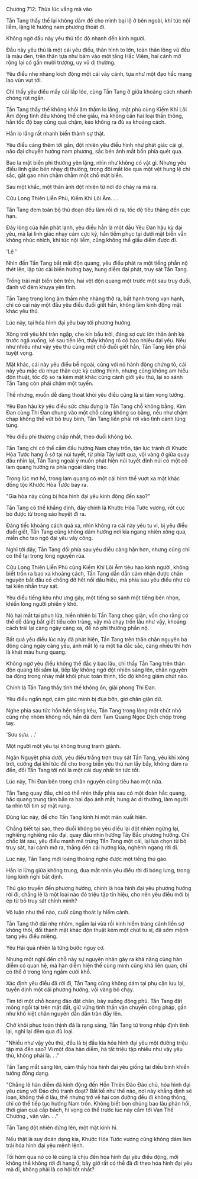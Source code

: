 




Chương 712: Thừa lúc vắng mà vào


Tần Tang thấy thế lại không dám để cho mình bại lộ ở bên ngoài, khí tức nội liễm, lặng lẽ hướng nam phương thoát đi.

Không ngờ đầu này yêu thú tốc độ nhanh đến kinh người.

Đầu này yêu thú là một cái yêu điểu, thân hình to lớn, toàn thân lông vũ đều là màu đen, trên thân tựa như bám vào một tầng Hắc Viêm, hai cánh mở rộng lại có gần mười trượng, uy vũ dị thường.

Yêu điểu nhẹ nhàng kích động một cái vây cánh, tựa như một đạo hắc mang lao vùn vụt tới.

Chỉ thấy yêu điểu mấy cái lấp lóe, cùng Tần Tang ở giữa khoảng cách nhanh chóng rút ngắn.

Tần Tang thấy thế không khỏi âm thầm lo lắng, mật phù cùng Kiếm Khí Lôi Âm động tĩnh đều không thể che giấu, mà không cần hai loại thần thông, hắn tốc độ bay cũng quá chậm, kéo không ra đủ xa khoảng cách.

Hắn lo lắng rất nhanh biến thành sự thật.

Yêu điểu càng thêm tới gần, đột nhiên yêu điểu hình như phát giác cái gì, não đại chuyển hướng nam phương, sắc bén ánh mắt bốn phía quét qua.

Bao la mặt biển phi thường yên lặng, nhìn như không có vật gì. Nhưng yêu điểu linh giác bén nhạy dị thường, trong đôi mắt lóe qua một vệt hung lệ chi sắc, gắt gao nhìn chằm chằm một chỗ mặt biển.

Sau một khắc, một thân ảnh đột nhiên từ nơi đó chảy ra mà ra.

Cửu Long Thiên Liễn Phù, Kiếm Khí Lôi Âm. . .

Tần Tang đem toàn bộ thủ đoạn đều làm rồi đi ra, tốc độ tiêu thăng đến cực hạn.

Đáy lòng của hắn phát lạnh, yêu điểu hẳn là một đầu Yêu Đan hậu kỳ đại yêu, mà lại linh giác nhạy cảm cực kỳ, hắn tiềm phục tại dưới mặt biển vẫn không nhúc nhích, khí tức nội liễm, cũng không thể giấu diếm được đi.

'Lệ '

Nhìn đến Tần Tang bắt mắt độn quang, yêu điểu phát ra một tiếng phẫn nộ thét lên, lập tức cải biến hướng bay, hung diễm đại phát, truy sát Tần Tang.

Trống trải mặt biển bên trên, hai vệt độn quang một trước một sau truy đuổi, đánh vỡ đêm khuya yên tĩnh.

Tần Tang trong lòng âm thầm nhẹ nhàng thở ra, bất hạnh trong vạn hạnh, chỉ có cái này một đầu yêu điểu đuổi giết hắn, không làm kinh động mặt khác yêu thú.

Lúc này, tại hóa hình đại yêu bay tới phương hướng.

Xông trời yêu khí tràn ngập, che kín bầu trời, đáng sợ cực lớn thân ảnh kẻ trước ngã xuống, kẻ sau tiến lên, thấy không rõ có bao nhiêu đại yêu. Nếu như nhiều như vậy yêu thú cùng một chỗ đuổi giết hắn, Tần Tang liền phải tuyệt vọng.

Mặt khác, cái này yêu điểu bề ngoài, cùng với nó hành động chứng tỏ, cái này yêu mặc dù nhục thân cực kỳ cường thịnh, nhưng cũng không am hiểu độn thuật, tốc độ so ra kém mặt khác cùng cảnh giới yêu thú, lại so sánh Tần Tang còn phải chậm một tuyến.

Thế nhưng, muốn dễ dàng thoát khỏi yêu điểu cũng là si tâm vọng tưởng.

Yêu Đan hậu kỳ yêu điểu sức chịu đựng là Tần Tang chỗ không bằng, Kim Đan cùng Thi Đan chung vào một chỗ cũng không so bằng, nếu như chậm chạp không thể vứt bỏ truy binh, Tần Tang liền phải rơi vào tình cảnh lúng túng.

Yêu điểu phi thường chấp nhất, theo đuổi không bỏ.

Tần Tang chỉ có thể cắm đầu hướng Nam chạy trốn, tận lực tránh đi Khước Hỏa Tước hang ổ sở tại núi tuyết, từ phía Tây lướt qua, vội vàng ở giữa quay đầu nhìn lại, Tần Tang ngoài ý muốn phát hiện núi tuyết đỉnh núi có một cỗ lam quang hướng ra phía ngoài dâng trào.

Trong lúc mơ hồ, trong lam quang có một cái hình thể vượt xa mặt khác đồng tộc Khước Hỏa Tước bay ra.

"Gia hỏa này cũng bị hóa hình đại yêu kinh động đến sao?"

Tần Tang có thể khẳng định, đây chính là Khước Hỏa Tước vương, rốt cục bỏ được từ trong sào huyệt đi ra.

Đáng tiếc khoảng cách quá xa, nhìn không ra cái này yêu tu vi, bị yêu điểu đuổi giết, Tần Tang cũng không dám hướng nơi kia ngang nhiên xông qua, miễn cho tao ngộ đại yêu vây công.

Nghĩ tới đây, Tần Tang đối phía sau yêu điểu càng hận hơn, nhưng cũng chỉ có thể tại trong lòng nguyền rủa.

Cửu Long Thiên Liễn Phù cùng Kiếm Khí Lôi Âm tiêu hao kinh người, không biết trốn ra bao xa khoảng cách, Tần Tang dần dần cảm nhận được chân nguyên bắt đầu có chống đỡ hết nổi dấu hiệu, mà phía sau yêu điểu như cũ tại kiên nhẫn truy sát.

Yêu điểu tiếng kêu như ưng gáy, một tiếng so sánh một tiếng bén nhọn, khiến lòng người phiền ý khô.

Nó hai mắt tại phun lửa, hiển nhiên bị Tần Tang chọc giận, vốn cho rằng có thể dễ dàng bắt giết tiểu côn trùng, vậy mà chạy trốn lâu như vậy, khoảng cách trái lại càng ngày càng xa, để nó phi thường phẫn nộ.

Bất quá yêu điểu lúc này đã phát hiện, Tần Tang trên thân chân nguyên ba động càng ngày càng yếu, ánh mắt lộ ra một tia đắc sắc, càng nhiều thì hơn là khát máu hung quang.

Không ngờ yêu điểu không thể đắc ý bao lâu, chỉ thấy Tần Tang trên thân độn quang tối sầm lại, tiếp lấy không ngờ đột nhiên sáng lên, chân nguyên ba động trong nháy mắt khôi phục toàn thịnh, tốc độ không giảm chút nào.

Chính là Tần Tang thấy tình thế không ổn, giải phong Thi Đan.

Yêu điểu ngẩn ngơ, cảm giác mình bị đùa bỡn, giơ chân giận dữ.

Nghe phía sau tức hổn hển tiếng kêu, Tần Tang trong lòng một chút nhỏ cũng nhẹ nhõm không nổi, hắn đã đem Tam Quang Ngọc Dịch chộp trong tay.

'Sưu sưu. . .'

Một người một yêu tại không trung tranh giành.

Ngân Nguyệt phía dưới, yêu điểu trắng trợn truy sát Tần Tang, yêu khí xông trời, cường đại khí tức để cho trong biển yêu thú run lẩy bẩy, không dám ra đến, đối Tần Tang tới nói là một cái duy nhất tin tức tốt.

Lúc này, Thi Đan bên trong chân nguyên cũng tiêu hao một nửa.

Tần Tang quay đầu, chỉ có thể nhìn thấy phía sau có một đoàn hắc quang, hắc quang trung tâm bắn ra hai đạo ánh mắt, hung ác dị thường, làm người ta nhìn tới tim sợ mật rung.

Đúng lúc này, để cho Tần Tang kinh hỉ một màn xuất hiện.

Chẳng biết tại sao, theo đuổi không bỏ yêu điểu lại đột nhiên ngừng lại, nghiêng nghiêng não đại, quay đầu nhìn hướng Tây Bắc phương hướng. Chỉ chốc lát sau, yêu điểu mạnh mẽ trừng Tần Tang một cái, lại lựa chọn từ bỏ truy sát, hai cánh mở ra, thẳng đến cái hướng kia, nghênh ngang rời đi.

Lúc này, Tần Tang mới loáng thoáng nghe được một tiếng thú gào.

Hắn lơ lửng giữa không trung, đưa mắt nhìn yêu điểu rời đi bóng lưng, trong lòng kinh nghi bất định.

Thú gào truyền đến phương hướng, chính là hóa hình đại yêu phương hướng rời đi, chẳng lẽ là một loại nào đó triệu tập tín hiệu, cho nên yêu điểu mới bị ép từ bỏ truy sát chính mình?

Vô luận như thế nào, cuối cùng thoát ly hiểm cảnh.

Tần Tang thở dài nhẹ nhõm, ngẫm lại vừa rồi kinh hiểm tràng cảnh liền sợ không thôi, đổi thành mặt khác độn thuật kém một chút tu sĩ, đã sớm mệnh tang yêu điểu miệng.

Yêu Hải quả nhiên là từng bước nguy cơ.

Nhưng một nghĩ đến chỗ này sự nguyên nhân gây ra khả năng cùng hàn diễm có quan hệ, mà hàn diễm hiện thế cùng mình cũng khá liên quan, chỉ có thể ở trong lòng ngầm cười khổ.

Xác định yêu điểu đã rời đi, Tần Tang cũng không dám tại phụ cận lưu lại, tuyển định một cái phương hướng, vội vàng bỏ chạy.

Tìm tới một chỗ hoang đảo đặt chân, bày xuống động phủ. Tần Tang đặt mông ngồi tại trên mặt đất, giữ vững tinh thần vận chuyển công pháp, gần như khô kiệt chân nguyên dần dần tràn đầy lên.

Chờ khôi phục toàn thịnh đã là rạng sáng, Tần Tang từ trong nhập định tỉnh lại, nghĩ lại đêm qua đủ loại.

"Nhiều như vậy yêu thú, đều là bị đầu kia hóa hình đại yêu một đường triệu tập mà đến sao? Vì một đóa hàn diễm, hà tất triệu tập nhiều như vậy yêu thú, không phải là. . ."

Tần Tang mắt sáng lên, cảm thấy hóa hình đại yêu giống tại điều binh khiển tướng đồng dạng.

"Chẳng lẽ hàn diễm đã kinh động đến Hồn Thiên Đảo Đảo chủ, hóa hình đại yêu cùng với Đảo chủ tranh đoạt? Bất kể như thế nào, nơi này khẳng định sẽ loạn, không thể ở lâu, thế nhưng trở về hai con đường đều đi không thông, chỉ có thể tiếp tục hướng Nam trốn. Không biết bọn chúng bao lâu phản hồi, thời gian quá cấp bách, hi vọng có thể trước lúc này cầm tới Vạn Thế Chương , vân vân. . ."

Tần Tang đột nhiên đứng lên, một mặt kinh hỉ.

Nếu thật là suy đoán dạng kia, Khước Hỏa Tước vương cũng không dám làm trái hóa hình đại yêu mệnh lệnh.

Tối hôm qua nó có lẽ cũng là chịu đến hóa hình đại yêu điều động, mới không thể không rời đi hang ổ, bây giờ rất có thể đã đi theo hóa hình đại yêu mà đi, không phải là cơ hội tốt nhất?




